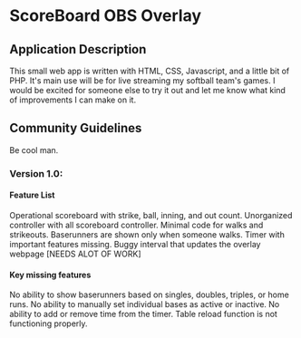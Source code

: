 # ScoreBoard OBS Overlay

## Application Description
This small web app is written with HTML, CSS, Javascript, and a little bit of PHP. It's main use will be for live streaming my softball team's games. I would be excited for someone else to try it out and let me know what kind of improvements I can make on it.

## Community Guidelines
Be cool man.

### Version 1.0:
#### Feature List
Operational scoreboard with strike, ball, inning, and out count.
Unorganized controller with all scoreboard controller.
Minimal code for walks and strikeouts.
Baserunners are shown only when someone walks.
Timer with important features missing.
Buggy interval that updates the overlay webpage [NEEDS ALOT OF WORK]

#### Key missing features
No ability to show baserunners based on singles, doubles, triples, or home runs.
No ability to manually set individual bases as active or inactive.
No ability to add or remove time from the timer.
Table reload function is not functioning properly.